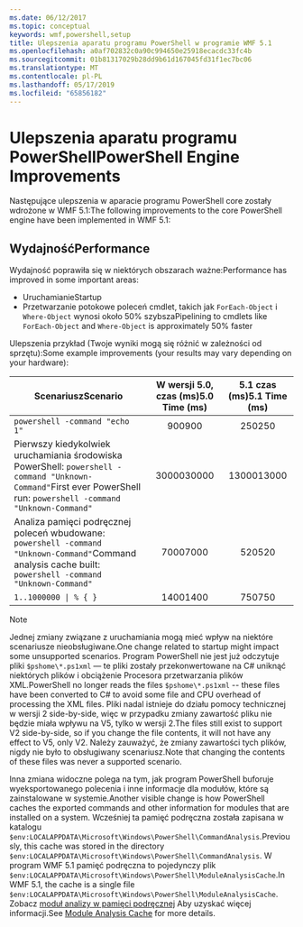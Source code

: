 ```yaml
---
ms.date: 06/12/2017
ms.topic: conceptual
keywords: wmf,powershell,setup
title: Ulepszenia aparatu programu PowerShell w programie WMF 5.1
ms.openlocfilehash: a0af702832c0a90c994650e25918ecacdc33fc4b
ms.sourcegitcommit: 01b81317029b28dd9b61d167045fd31f1ec7bc06
ms.translationtype: MT
ms.contentlocale: pl-PL
ms.lasthandoff: 05/17/2019
ms.locfileid: "65856182"
---
```

# <a name="powershell-engine-improvements"></a><span data-ttu-id="02f1e-103">Ulepszenia aparatu programu PowerShell</span><span class="sxs-lookup"><span data-stu-id="02f1e-103">PowerShell Engine Improvements</span></span>

<span data-ttu-id="02f1e-104">Następujące ulepszenia w aparacie programu PowerShell core zostały wdrożone w WMF 5.1:</span><span class="sxs-lookup"><span data-stu-id="02f1e-104">The following improvements to the core PowerShell engine have been implemented in WMF 5.1:</span></span>

## <a name="performance"></a><span data-ttu-id="02f1e-105">Wydajność</span><span class="sxs-lookup"><span data-stu-id="02f1e-105">Performance</span></span>

<span data-ttu-id="02f1e-106">Wydajność poprawiła się w niektórych obszarach ważne:</span><span class="sxs-lookup"><span data-stu-id="02f1e-106">Performance has improved in some important areas:</span></span>

- <span data-ttu-id="02f1e-107">Uruchamianie</span><span class="sxs-lookup"><span data-stu-id="02f1e-107">Startup</span></span>
- <span data-ttu-id="02f1e-108">Przetwarzanie potokowe poleceń cmdlet, takich jak `ForEach-Object` i `Where-Object` wynosi około 50% szybsza</span><span class="sxs-lookup"><span data-stu-id="02f1e-108">Pipelining to cmdlets like `ForEach-Object` and `Where-Object` is approximately 50% faster</span></span>

<span data-ttu-id="02f1e-109">Ulepszenia przykład (Twoje wyniki mogą się różnić w zależności od sprzętu):</span><span class="sxs-lookup"><span data-stu-id="02f1e-109">Some example improvements (your results may vary depending on your hardware):</span></span>

| <span data-ttu-id="02f1e-110">Scenariusz</span><span class="sxs-lookup"><span data-stu-id="02f1e-110">Scenario</span></span> | <span data-ttu-id="02f1e-111">W wersji 5.0, czas (ms)</span><span class="sxs-lookup"><span data-stu-id="02f1e-111">5.0 Time (ms)</span></span> | <span data-ttu-id="02f1e-112">5.1 czas (ms)</span><span class="sxs-lookup"><span data-stu-id="02f1e-112">5.1 Time (ms)</span></span> |
| -------- | :---------------: | :---------------: |
| `powershell -command "echo 1"` | <span data-ttu-id="02f1e-113">900</span><span class="sxs-lookup"><span data-stu-id="02f1e-113">900</span></span> | <span data-ttu-id="02f1e-114">250</span><span class="sxs-lookup"><span data-stu-id="02f1e-114">250</span></span> |
| <span data-ttu-id="02f1e-115">Pierwszy kiedykolwiek uruchamiania środowiska PowerShell: `powershell -command "Unknown-Command"`</span><span class="sxs-lookup"><span data-stu-id="02f1e-115">First ever PowerShell run: `powershell -command "Unknown-Command"`</span></span> | <span data-ttu-id="02f1e-116">30000</span><span class="sxs-lookup"><span data-stu-id="02f1e-116">30000</span></span> | <span data-ttu-id="02f1e-117">13000</span><span class="sxs-lookup"><span data-stu-id="02f1e-117">13000</span></span> |
| <span data-ttu-id="02f1e-118">Analiza pamięci podręcznej poleceń wbudowane: `powershell -command "Unknown-Command"`</span><span class="sxs-lookup"><span data-stu-id="02f1e-118">Command analysis cache built: `powershell -command "Unknown-Command"`</span></span> | <span data-ttu-id="02f1e-119">7000</span><span class="sxs-lookup"><span data-stu-id="02f1e-119">7000</span></span> | <span data-ttu-id="02f1e-120">520</span><span class="sxs-lookup"><span data-stu-id="02f1e-120">520</span></span> |
| <code>1..1000000 &#124; % { }</code> | <span data-ttu-id="02f1e-121">1400</span><span class="sxs-lookup"><span data-stu-id="02f1e-121">1400</span></span> | <span data-ttu-id="02f1e-122">750</span><span class="sxs-lookup"><span data-stu-id="02f1e-122">750</span></span> |

> [!NOTE]
> <span data-ttu-id="02f1e-123">Jednej zmiany związane z uruchamiania mogą mieć wpływ na niektóre scenariusze nieobsługiwane.</span><span class="sxs-lookup"><span data-stu-id="02f1e-123">One change related to startup might impact some unsupported scenarios.</span></span> <span data-ttu-id="02f1e-124">Program PowerShell nie jest już odczytuje pliki `$pshome\*.ps1xml` — te pliki zostały przekonwertowane na C# uniknąć niektórych plików i obciążenie Procesora przetwarzania plików XML.</span><span class="sxs-lookup"><span data-stu-id="02f1e-124">PowerShell no longer reads the files `$pshome\*.ps1xml` -- these files have been converted to C# to avoid some file and CPU overhead of processing the XML files.</span></span> <span data-ttu-id="02f1e-125">Pliki nadal istnieje do działu pomocy technicznej w wersji 2 side-by-side, więc w przypadku zmiany zawartość pliku nie będzie miała wpływu na V5, tylko w wersji 2.</span><span class="sxs-lookup"><span data-stu-id="02f1e-125">The files still exist to support V2 side-by-side, so if you change the file contents, it will not have any effect to V5, only V2.</span></span> <span data-ttu-id="02f1e-126">Należy zauważyć, że zmiany zawartości tych plików, nigdy nie było to obsługiwany scenariusz.</span><span class="sxs-lookup"><span data-stu-id="02f1e-126">Note that changing the contents of these files was never a supported scenario.</span></span>

<span data-ttu-id="02f1e-127">Inna zmiana widoczne polega na tym, jak program PowerShell buforuje wyeksportowanego polecenia i inne informacje dla modułów, które są zainstalowane w systemie.</span><span class="sxs-lookup"><span data-stu-id="02f1e-127">Another visible change is how PowerShell caches the exported commands and other information for modules that are installed on a system.</span></span> <span data-ttu-id="02f1e-128">Wcześniej ta pamięć podręczna została zapisana w katalogu `$env:LOCALAPPDATA\Microsoft\Windows\PowerShell\CommandAnalysis`.</span><span class="sxs-lookup"><span data-stu-id="02f1e-128">Previously, this cache was stored in the directory `$env:LOCALAPPDATA\Microsoft\Windows\PowerShell\CommandAnalysis`.</span></span> <span data-ttu-id="02f1e-129">W program WMF 5.1 pamięć podręczna to pojedynczy plik `$env:LOCALAPPDATA\Microsoft\Windows\PowerShell\ModuleAnalysisCache`.</span><span class="sxs-lookup"><span data-stu-id="02f1e-129">In WMF 5.1, the cache is a single file `$env:LOCALAPPDATA\Microsoft\Windows\PowerShell\ModuleAnalysisCache`.</span></span> <span data-ttu-id="02f1e-130">Zobacz [moduł analizy w pamięci podręcznej](release-notes.md#module-analysis-cache) Aby uzyskać więcej informacji.</span><span class="sxs-lookup"><span data-stu-id="02f1e-130">See [Module Analysis Cache](release-notes.md#module-analysis-cache) for more details.</span></span>